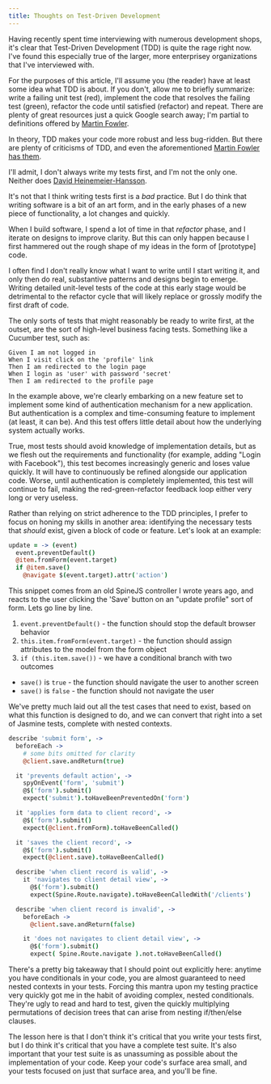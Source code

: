 ```yaml
---
title: Thoughts on Test-Driven Development
---
```


Having recently spent time interviewing with numerous development shops, it's clear that Test-Driven Development (TDD) is quite the rage right now. I've found this especially true of the larger, more enterprisey organizations that I've interviewed with.

For the purposes of this article, I'll assume you (the reader) have at least some idea what TDD is about. If you don't, allow me to briefly summarize: write a failing unit test (red), implement the code that resolves the failing test (green), refactor the code until satisfied (refactor) and repeat. There are plenty of great resources just a quick Google search away; I'm partial to definitions offered by [Martin Fowler](http://martinfowler.com/bliki/TestDrivenDevelopment.html).

In theory, TDD makes your code more robust and less bug-ridden. But there are plenty of criticisms of TDD, and even the aforementioned [Martin Fowler has them](http://martinfowler.com/articles/is-tdd-dead/).

I'll admit, I don't always write my tests first, and I'm not the only one. Neither does [David Heinemeier-Hansson](http://david.heinemeierhansson.com/2014/tdd-is-dead-long-live-testing.html).

It's not that I think writing tests first is a _bad_ practice. But I do think that writing software is a bit of an art form, and in the early phases of a new piece of functionality, a lot changes and quickly.

When I build software, I spend a lot of time in that _refactor_ phase, and I iterate on designs to improve clarity. But this can only happen because I first hammered out the rough shape of my ideas in the form of [prototype] code.

I often find I don't really know what I want to write until I start writing it, and only then do real, substantive patterns and designs begin to emerge. Writing detailed unit-level tests of the code at this early stage would be detrimental to the refactor cycle that will likely replace or grossly modify the first draft of code.

The only sorts of tests that might reasonably be ready to write first, at the outset, are the sort of high-level business facing tests. Something like a Cucumber test, such as:

```
Given I am not logged in
When I visit click on the 'profile' link
Then I am redirected to the login page
When I login as 'user' with password 'secret'
Then I am redirected to the profile page
```

In the example above, we're clearly embarking on a new feature set to implement some kind of authentication mechanism for a new application. But authentication is a complex and time-consuming feature to implement (at least, it can be). And this test offers little detail about how the underlying system actually works.

True, most tests should avoid knowledge of implementation details, but as we flesh out the requirements and functionality (for example, adding "Login with Facebook"), this test becomes increasingly generic and loses value quickly. It will have to continuously be refined alongside our application code. Worse, until authentication is completely implemented, this test will continue to fail, making the red-green-refactor feedback loop either very long or very useless.

Rather than relying on strict adherence to the TDD principles, I prefer to focus on honing my skills in another area: identifying the necessary tests that _should_ exist, given a block of code or feature. Let's look at an example:

```coffeescript
update = -> (event)
  event.preventDefault()
  @item.fromForm(event.target)
  if @item.save()
    @navigate $(event.target).attr('action')
```

This snippet comes from an old SpineJS controller I wrote years ago, and reacts to the user clicking the 'Save' button on an "update profile" sort of form. Lets go line by line.

1. `event.preventDefault()` - the function should stop the default browser behavior
2. `this.item.fromForm(event.target)` - the function should assign attributes to the model from the form object
3. `if (this.item.save())` - we have a conditional branch with two outcomes
  * `save()` is `true` - the function should navigate the user to another screen
  * `save()` is `false` - the function should not navigate the user

We've pretty much laid out all the test cases that need to exist, based on what this function is designed to do, and we can convert that right into a set of Jasmine tests, complete with nested contexts.

```coffeescript
describe 'submit form', ->
  beforeEach ->
    # some bits omitted for clarity
    @client.save.andReturn(true)

  it 'prevents default action', ->
    spyOnEvent('form', 'submit')
    @$('form').submit()
    expect('submit').toHaveBeenPreventedOn('form')

  it 'applies form data to client record', ->
    @$('form').submit()
    expect(@client.fromForm).toHaveBeenCalled()

  it 'saves the client record', ->
    @$('form').submit()
    expect(@client.save).toHaveBeenCalled()

  describe 'when client record is valid', ->
    it 'navigates to client detail view', ->
      @$('form').submit()
      expect(Spine.Route.navigate).toHaveBeenCalledWith('/clients')

  describe 'when client record is invalid', ->
    beforeEach ->
      @client.save.andReturn(false)

    it 'does not navigates to client detail view', ->
      @$('form').submit()
      expect( Spine.Route.navigate ).not.toHaveBeenCalled()
```

There's a pretty big takeaway that I should point out explicitly here: anytime you have conditionals in your code, you are almost guaranteed to need nested contexts in your tests. Forcing this mantra upon my testing practice very quickly got me in the habit of avoiding complex, nested conditionals. They're ugly to read and hard to test, given the quickly multiplying permutations of decision trees that can arise from nesting if/then/else clauses.

The lesson here is that I don't think it's critical that you write your tests first, but I do think it's critical that you have a complete test suite. It's also important that your test suite is as unassuming as possible about the implementation of your code. Keep your code's surface area small, and your tests focused on just that surface area, and you'll be fine.

